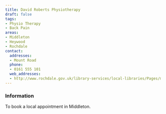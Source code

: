```yaml
---
title: David Roberts Physiotherapy
draft: false
tags:
- Physio Therapy
- Back Pain
areas:
- Middleton
- Heywood
- Rochdale
contact:
  addresses:
  - Mount Road
  phone:
  - 0161 555 101
  web_addresses:
  - http://www.rochdale.gov.uk/library-services/local-libraries/Pages/middleton-library.aspx
---
```


### Information
To book a local appointment in Middleton.

